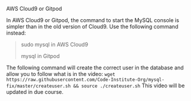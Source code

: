 AWS Cloud9 or Gitpod

In AWS Cloud9 or Gitpod, the command to start the MySQL console is simpler than in the old version of Cloud9. Use the following command instead:
> sudo mysql in AWS Cloud9
>
> mysql in Gitpod
>
The following command will create the correct user in the database and allow you to follow what is in the video:
`wget https://raw.githubusercontent.com/Code-Institute-Org/mysql-fix/master/createuser.sh && source ./createuser.sh`
This video will be updated in due course.